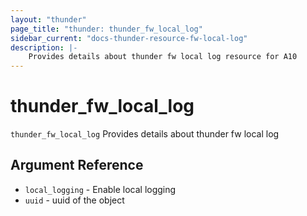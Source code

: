 ```yaml
---
layout: "thunder"
page_title: "thunder: thunder_fw_local_log"
sidebar_current: "docs-thunder-resource-fw-local-log"
description: |-
	Provides details about thunder fw local log resource for A10
---
```


# thunder\_fw\_local\_log

`thunder_fw_local_log` Provides details about thunder fw local log

## Argument Reference

* `local_logging` - Enable local logging
* `uuid` - uuid of the object

